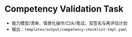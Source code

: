 # Competency Validation Task

- 能力模型/清单、情景化操作/口头/笔试、双签名与再评估计划
- 输出：`templates/output/competency-checklist-tmpl.yaml`
